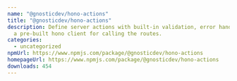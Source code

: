 ```yaml
---
name: "@gnosticdev/hono-actions"
title: "@gnosticdev/hono-actions"
description: Define server actions with built-in validation, error handling, and
  a pre-built hono client for calling the routes.
categories:
  - uncategorized
npmUrl: https://www.npmjs.com/package/@gnosticdev/hono-actions
homepageUrl: https://www.npmjs.com/package/@gnosticdev/hono-actions
downloads: 454
---
```

